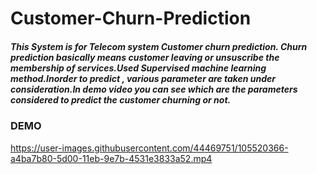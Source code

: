 # Customer-Churn-Prediction
##### This System is for Telecom system Customer churn prediction. Churn prediction basically means customer leaving or unsuscribe the membership of services.Used Supervised machine learning method.Inorder to predict , various parameter are taken under consideration.In demo video you can see which are the parameters considered to predict the customer churning or not.  

### DEMO 

https://user-images.githubusercontent.com/44469751/105520366-a4ba7b80-5d00-11eb-9e7b-4531e3833a52.mp4
